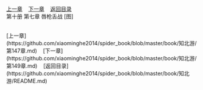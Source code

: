
[上一章](https://github.com/xiaominghe2014/spider_book/blob/master/book/知北游/第147章.md)&nbsp;&nbsp;&nbsp;&nbsp;[下一章](https://github.com/xiaominghe2014/spider_book/blob/master/book/知北游/第149章.md)&nbsp;&nbsp;&nbsp;&nbsp;[返回目录](https://github.com/xiaominghe2014/spider_book/blob/master/book/知北游/README.md)
<br /> 第十册 第七章 唇枪舌战 [图]<br />
    
  <br />
[上一章](https://github.com/xiaominghe2014/spider_book/blob/master/book/知北游/第147章.md)&nbsp;&nbsp;&nbsp;&nbsp;[下一章](https://github.com/xiaominghe2014/spider_book/blob/master/book/知北游/第149章.md)&nbsp;&nbsp;&nbsp;&nbsp;[返回目录](https://github.com/xiaominghe2014/spider_book/blob/master/book/知北游/README.md)

